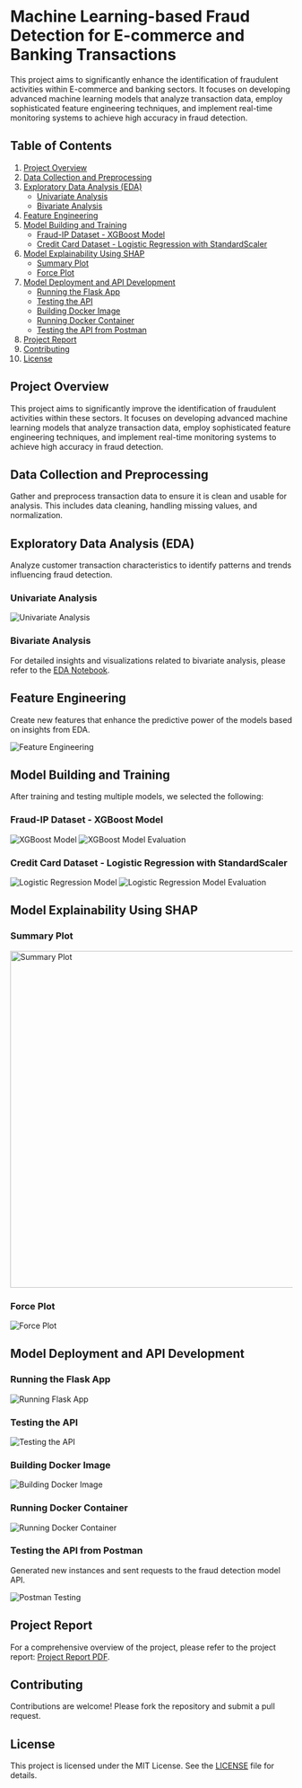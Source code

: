 # Machine Learning-based Fraud Detection for E-commerce and Banking Transactions

This project aims to significantly enhance the identification of fraudulent activities within E-commerce and banking sectors. It focuses on developing advanced machine learning models that analyze transaction data, employ sophisticated feature engineering techniques, and implement real-time monitoring systems to achieve high accuracy in fraud detection.

## Table of Contents

1. [Project Overview](#project-overview)
2. [Data Collection and Preprocessing](#data-collection-and-preprocessing)
3. [Exploratory Data Analysis (EDA)](#exploratory-data-analysis-eda)
   - [Univariate Analysis](#univariate-analysis)
   - [Bivariate Analysis](#bivariate-analysis)
4. [Feature Engineering](#feature-engineering)
5. [Model Building and Training](#model-building-and-training)
   - [Fraud-IP Dataset - XGBoost Model](#fraud-ip-dataset---xgboost-model)
   - [Credit Card Dataset - Logistic Regression with StandardScaler](#credit-card-dataset---logistic-regression-with-standardscaler)
6. [Model Explainability Using SHAP](#model-explainability-using-shap)
   - [Summary Plot](#summary-plot)
   - [Force Plot](#force-plot)
7. [Model Deployment and API Development](#model-deployment-and-api-development)
   - [Running the Flask App](#running-the-flask-app)
   - [Testing the API](#testing-the-api)
   - [Building Docker Image](#building-docker-image)
   - [Running Docker Container](#running-docker-container)
   - [Testing the API from Postman](#testing-the-api-from-postman)
8. [Project Report](#project-report)
9. [Contributing](#contributing)
10. [License](#license)

## Project Overview

This project aims to significantly improve the identification of fraudulent activities within these sectors. It focuses on developing advanced machine learning models that analyze transaction data, employ sophisticated feature engineering techniques, and implement real-time monitoring systems to achieve high accuracy in fraud detection.

## Data Collection and Preprocessing

Gather and preprocess transaction data to ensure it is clean and usable for analysis. This includes data cleaning, handling missing values, and normalization.

## Exploratory Data Analysis (EDA)

Analyze customer transaction characteristics to identify patterns and trends influencing fraud detection.

### Univariate Analysis

![Univariate Analysis](https://github.com/Daniel-Andarge/AiML-financial-fraud-detection-model/blob/main/assets/eda/his1.png)

### Bivariate Analysis

For detailed insights and visualizations related to bivariate analysis, please refer to the [EDA Notebook](https://github.com/Daniel-Andarge/AiML-financial-fraud-detection-model/blob/main/notebooks/eda.ipynb).


## Feature Engineering

Create new features that enhance the predictive power of the models based on insights from EDA.

![Feature Engineering](https://github.com/Daniel-Andarge/AiML-financial-fraud-detection-model/blob/main/assets/eda/featured_df.png)

## Model Building and Training

After training and testing multiple models, we selected the following:

### Fraud-IP Dataset - XGBoost Model

![XGBoost Model](https://github.com/Daniel-Andarge/AiML-financial-fraud-detection-model/blob/main/assets/model-building/xg1.png)
![XGBoost Model Evaluation](https://github.com/Daniel-Andarge/AiML-financial-fraud-detection-model/blob/main/assets/model-building/xg2.png)

### Credit Card Dataset - Logistic Regression with StandardScaler

![Logistic Regression Model](https://github.com/Daniel-Andarge/AiML-financial-fraud-detection-model/blob/main/assets/model-building/lr1.png)
![Logistic Regression Model Evaluation](https://github.com/Daniel-Andarge/AiML-financial-fraud-detection-model/blob/main/assets/model-building/lr2.png)

## Model Explainability Using SHAP

### Summary Plot

<img src="https://github.com/Daniel-Andarge/AiML-financial-fraud-detection-model/blob/main/assets/shap-lime/summryPlot.png" alt="Summary Plot" width="600"/>

### Force Plot

![Force Plot](https://github.com/Daniel-Andarge/AiML-financial-fraud-detection-model/blob/main/assets/shap-lime/forcePlot.png)

## Model Deployment and API Development

### Running the Flask App

![Running Flask App](https://github.com/Daniel-Andarge/AiML-financial-fraud-detection-model/blob/main/assets/api-docker/run-flask.png)

### Testing the API

![Testing the API](https://github.com/Daniel-Andarge/AiML-financial-fraud-detection-model/blob/main/assets/api-docker/test-flask.png)

### Building Docker Image

![Building Docker Image](https://github.com/Daniel-Andarge/AiML-financial-fraud-detection-model/blob/main/assets/api-docker/build-docker-image.png)

### Running Docker Container

![Running Docker Container](https://github.com/Daniel-Andarge/AiML-financial-fraud-detection-model/blob/main/assets/api-docker/docker-run.png)

### Testing the API from Postman

Generated new instances and sent requests to the fraud detection model API.

![Postman Testing](https://github.com/Daniel-Andarge/AiML-financial-fraud-detection-model/blob/main/assets/api-docker/postman_tst.png)

## Project Report

For a comprehensive overview of the project, please refer to the project report: [Project Report PDF](https://drive.google.com/file/d/1QaTrq0ID5fQkPboBedNT7lTdlgZ6Pkme/view).

## Contributing

Contributions are welcome! Please fork the repository and submit a pull request.

## License

This project is licensed under the MIT License. See the [LICENSE](LICENSE) file for details.
